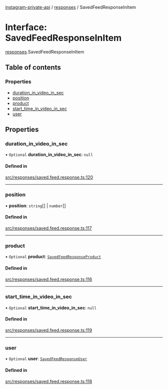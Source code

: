 [instagram-private-api](../../README.md) / [responses](../../modules/responses.md) / SavedFeedResponseInItem

# Interface: SavedFeedResponseInItem

[responses](../../modules/responses.md).SavedFeedResponseInItem

## Table of contents

### Properties

- [duration\_in\_video\_in\_sec](SavedFeedResponseInItem.md#duration_in_video_in_sec)
- [position](SavedFeedResponseInItem.md#position)
- [product](SavedFeedResponseInItem.md#product)
- [start\_time\_in\_video\_in\_sec](SavedFeedResponseInItem.md#start_time_in_video_in_sec)
- [user](SavedFeedResponseInItem.md#user)

## Properties

### duration\_in\_video\_in\_sec

• `Optional` **duration\_in\_video\_in\_sec**: ``null``

#### Defined in

[src/responses/saved.feed.response.ts:120](https://github.com/Nerixyz/instagram-private-api/blob/b3351b9/src/responses/saved.feed.response.ts#L120)

___

### position

• **position**: `string`[] \| `number`[]

#### Defined in

[src/responses/saved.feed.response.ts:117](https://github.com/Nerixyz/instagram-private-api/blob/b3351b9/src/responses/saved.feed.response.ts#L117)

___

### product

• `Optional` **product**: [`SavedFeedResponseProduct`](SavedFeedResponseProduct.md)

#### Defined in

[src/responses/saved.feed.response.ts:116](https://github.com/Nerixyz/instagram-private-api/blob/b3351b9/src/responses/saved.feed.response.ts#L116)

___

### start\_time\_in\_video\_in\_sec

• `Optional` **start\_time\_in\_video\_in\_sec**: ``null``

#### Defined in

[src/responses/saved.feed.response.ts:119](https://github.com/Nerixyz/instagram-private-api/blob/b3351b9/src/responses/saved.feed.response.ts#L119)

___

### user

• `Optional` **user**: [`SavedFeedResponseUser`](SavedFeedResponseUser.md)

#### Defined in

[src/responses/saved.feed.response.ts:118](https://github.com/Nerixyz/instagram-private-api/blob/b3351b9/src/responses/saved.feed.response.ts#L118)
